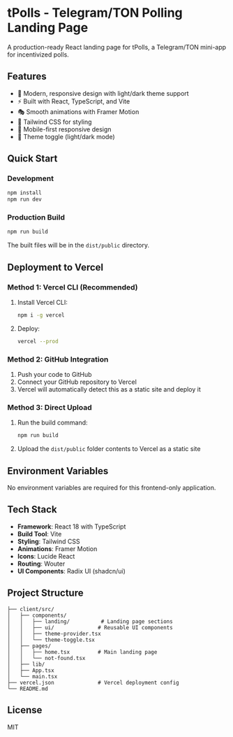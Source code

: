 # tPolls - Telegram/TON Polling Landing Page

A production-ready React landing page for tPolls, a Telegram/TON mini-app for incentivized polls.

## Features

- 🎨 Modern, responsive design with light/dark theme support
- ⚡ Built with React, TypeScript, and Vite
- 🎭 Smooth animations with Framer Motion
- 🎯 Tailwind CSS for styling
- 📱 Mobile-first responsive design
- 🌙 Theme toggle (light/dark mode)

## Quick Start

### Development

```bash
npm install
npm run dev
```

### Production Build

```bash
npm run build
```

The built files will be in the `dist/public` directory.

## Deployment to Vercel

### Method 1: Vercel CLI (Recommended)

1. Install Vercel CLI:
   ```bash
   npm i -g vercel
   ```

2. Deploy:
   ```bash
   vercel --prod
   ```

### Method 2: GitHub Integration

1. Push your code to GitHub
2. Connect your GitHub repository to Vercel
3. Vercel will automatically detect this as a static site and deploy it

### Method 3: Direct Upload

1. Run the build command:
   ```bash
   npm run build
   ```

2. Upload the `dist/public` folder contents to Vercel as a static site

## Environment Variables

No environment variables are required for this frontend-only application.

## Tech Stack

- **Framework**: React 18 with TypeScript
- **Build Tool**: Vite
- **Styling**: Tailwind CSS
- **Animations**: Framer Motion
- **Icons**: Lucide React
- **Routing**: Wouter
- **UI Components**: Radix UI (shadcn/ui)

## Project Structure

```
├── client/src/
│   ├── components/
│   │   ├── landing/          # Landing page sections
│   │   ├── ui/              # Reusable UI components
│   │   ├── theme-provider.tsx
│   │   └── theme-toggle.tsx
│   ├── pages/
│   │   ├── home.tsx         # Main landing page
│   │   └── not-found.tsx
│   ├── lib/
│   ├── App.tsx
│   └── main.tsx
├── vercel.json              # Vercel deployment config
└── README.md
```

## License

MIT